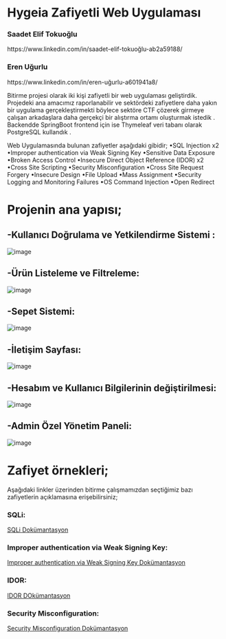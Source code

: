 # Hygeia Zafiyetli Web Uygulaması
<h3>Saadet Elif Tokuoğlu </h3> <a>https://www.linkedin.com/in/saadet-elif-tokuoğlu-ab2a59188/</a>

<h3>Eren Uğurlu</h3> <a>https://www.linkedin.com/in/eren-uğurlu-a601941a8/</a>

Bitirme projesi olarak iki kişi zafiyetli bir web uygulaması geliştirdik. Projedeki ana amacımız
raporlanabilir ve sektördeki zafiyetlere daha yakın bir uygulama gerçekleştirmekti böylece sektöre CTF
çözerek girmeye çalışan arkadaşlara daha gerçekçi bir alıştırma ortamı oluşturmak istedik . Backendde
SpringBoot frontend için ise Thymeleaf veri tabanı olarak PostgreSQL kullandık . 

Web Uygulamasında bulunan zafiyetler aşağıdaki gibidir;
•SQL Injection x2
•Improper authentication via Weak Signing Key
•Sensitive Data Exposure
•Broken Access Control
•Insecure Direct Object Reference (IDOR) x2
•Cross Site Scripting
•Security Misconfiguration
•Cross Site Request Forgery
•Insecure Design
•File Upload
•Mass Assignment
•Security Logging and Monitoring Failures 
•OS Command Injection
•Open Redirect 

<h1>Projenin ana yapısı;</h1>

<h2>-Kullanıcı Doğrulama ve Yetkilendirme Sistemi :</h2>

![image](https://github.com/ErenUgurlu/Hygeia/assets/68515706/1c1b0793-a2ca-45f4-b8d3-9e18a60b702f)


<h2>-Ürün Listeleme ve Filtreleme:</h2>

![image](https://github.com/ErenUgurlu/Hygeia/assets/68515706/4d5f9aaf-9e01-4454-a377-b32e82ca5da9)


<h2>-Sepet Sistemi:</h2>

![image](https://github.com/ErenUgurlu/Hygeia/assets/68515706/c066be38-dc2a-4511-8cd2-ddd08e3b669c)


<h2>-İletişim Sayfası:</h2>

![image](https://github.com/ErenUgurlu/Hygeia/assets/68515706/eb829607-ac17-4600-bb6e-c8a59c3e11d0)


<h2>-Hesabım ve Kullanıcı Bilgilerinin değiştirilmesi:</h2>

![image](https://github.com/ErenUgurlu/Hygeia/assets/68515706/a8543d3d-e639-4b83-845d-4427c43aa83c)


<h2>-Admin Özel Yönetim Paneli:</h2>

![image](https://github.com/ErenUgurlu/Hygeia/assets/68515706/a619a993-620c-4d6b-bb7b-d1be6af36799)

<h1>Zafiyet örnekleri;</h1>
Aşağıdaki linkler üzerinden bitirme çalışmamızdan seçtiğimiz bazı zafiyetlerin açıklamasına erişebilirsiniz;

<h3>SQLi:</h3><a href="https://github.com/Saadet-T/HYGEIAVULN/blob/main/SQL.pdf">SQLi Dokümantasyon</a>
<h3>Improper authentication via Weak Signing Key:</h3><a href="https://github.com/Saadet-T/HYGEIAVULN/blob/main/Improper%20authentication%20via%20Weak%20Signing%20Key.pdf">Improper authentication via Weak Signing Key Dokümantasyon</a>
<h3>IDOR:</h3><a href="https://github.com/Saadet-T/HYGEIAVULN/blob/main/IDOR.pdf">IDOR DOkümantasyon</a>
<h3>Security Misconfiguration:</h3><a href="https://github.com/Saadet-T/HYGEIAVULN/blob/main/Security%20Misconfiguration.pdf">Security Misconfiguration Dokümantasyon</a>
